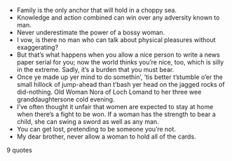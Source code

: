  - Family is the only anchor that will hold in a choppy sea.
 - Knowledge and action combined can win over any adversity known to man.
 - Never underestimate the power of a bossy woman.
 - I vow, is there no man who can talk about physical pleasures without exaggerating?
 - But that’s what happens when you allow a nice person to write a news paper serial for you; now the world thinks you’re nice, too, which is silly in the extreme. Sadly, it’s a burden that you must bear.
 - Once ye made up yer mind to do somethin’, ’tis better t’stumble o’er the small hillock of jump-ahead than t’bash yer head on the jagged rocks of did-nothing. Old Woman Nora of Loch Lomand to her three wee granddaughtersone cold evening.
 - I’ve often thought it unfair that women are expected to stay at home when there’s a fight to be won. If a woman has the strength to bear a child, she can swing a sword as well as any man.
 - You can get lost, pretending to be someone you’re not.
 - My dear brother, never allow a woman to hold all of the cards.

9 quotes
